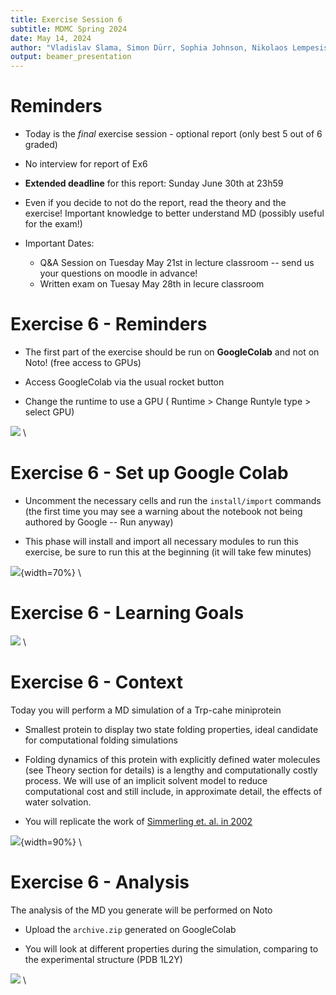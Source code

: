 ```yaml
---
title: Exercise Session 6
subtitle: MDMC Spring 2024
date: May 14, 2024
author: "Vladislav Slama, Simon Dürr, Sophia Johnson, Nikolaos Lempesis, Andrea Levy"
output: beamer_presentation
---
```


# Reminders

- Today is the *final* exercise session - optional report (only best 5 out of 6 graded)

- No interview for report of Ex6

- **Extended deadline** for this report: Sunday June 30th at 23h59

- Even if you decide to not do the report, read the theory and the exercise! Important knowledge to better understand MD (possibly useful for the exam!)

- Important Dates:
  - Q&A Session on Tuesday May 21st in lecture classroom -- send us your questions on moodle in advance!
  - Written exam on Tuesay May 28th in lecure classroom


# Exercise 6 - Reminders

- The first part of the exercise should be run on **GoogleColab** and not on Noto! (free access to GPUs)

- Access GoogleColab via the usual rocket button

- Change the runtime to use a GPU ( Runtime > Change Runtyle type > select GPU)

![](/data/mdmc/img_slides/Ex6/googlecolab.png) \

# Exercise 6 - Set up Google Colab

- Uncomment the necessary cells and run the `install/import` commands (the first time you may see a warning about the notebook not being authored by Google -- Run anyway)

- This phase will install and import all necessary modules to run this exercise, be sure to run this at the beginning (it will take few minutes)

![](/data/mdmc/img_slides/Ex6/colab_setup.png){width=70%} \


# Exercise 6 - Learning Goals

![](/data/mdmc/img_slides/Ex6/learning_goals.png) \

# Exercise 6 - Context

Today you will perform a MD simulation of a Trp-cahe miniprotein

- Smallest protein to display two state folding properties, ideal candidate for computational folding simulations

- Folding dynamics of this protein with explicitly defined water molecules (see Theory section for details) is a lengthy and computationally costly process. We will use of an implicit solvent model to reduce computational cost and still include, in approximate detail, the effects of water solvation.

- You will replicate the work of [Simmerling et. al. in 2002](https://pubs.acs.org/doi/10.1021/ja0273851)

![](/data/mdmc/img_slides/Ex6/trp-cage_study.png){width=90%} \

# Exercise 6 - Analysis

The analysis of the MD you generate will be performed on Noto 

- Upload the `archive.zip` generated on GoogleColab

- You will look at different properties during the simulation, comparing to the experimental structure (PDB 1L2Y)

![](/data/mdmc/img_slides/Ex6/trp-cage_end.png) \

